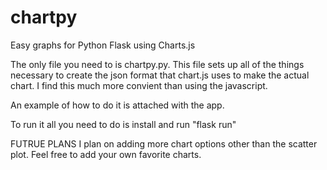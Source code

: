# chartpy
Easy graphs for Python Flask using Charts.js

The only file you need to is chartpy.py. This file sets up all of the things necessary to create the json format that chart.js uses to make the actual chart. 
I find this much more convient than using the javascript.

An example of how to do it is attached with the app.

To run it all you need to do is install and run 
"flask run"

FUTRUE PLANS
I plan on adding more chart options other than the scatter plot. Feel free to add your own favorite charts.
